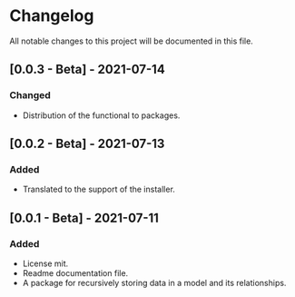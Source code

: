 # ChangelogAll notable changes to this project will be documented in this file.## [0.0.3 - Beta] - 2021-07-14### Changed- Distribution of the functional to packages.## [0.0.2 - Beta] - 2021-07-13### Added- Translated to the support of the installer.  ## [0.0.1 - Beta] - 2021-07-11### Added- License mit.- Readme documentation file.- A package for recursively storing data in   a model and its relationships.